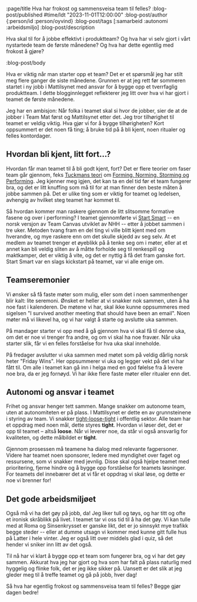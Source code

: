 :page/title Hva har frokost og sammensveisa team til felles?
:blog-post/published #time/ldt "2023-11-01T12:00:00"
:blog-post/author {:person/id :person/oyvind}
:blog-post/tags [:samarbeid :autonomi :arbeidsmiljo]
:blog-post/description

Hva skal til for å jobbe effektivt i produktteam? Og hva har vi selv gjort i
vårt nystartede team de første månedene? Og hva har dette egentlig med frokost å
gjøre?

:blog-post/body

Hva er viktig når man starter opp et team? Det er et spørsmål jeg har stilt meg
flere ganger de siste månedene. Grunnen er at jeg rett før sommeren startet i ny
jobb i Mattilsynet med ansvar for å bygge opp et tverrfaglig produktteam. I
dette blogginnlegget reflekterer jeg litt over hva vi har gjort i teamet de
første månedene.

Jeg har en ambisjon: Når folka i teamet skal si hvor de jobber, sier de at de
jobber i Team Mat først og Mattilsynet etter det. Jeg tror tilhørighet til
teamet er veldig viktig. Hva gjør vi for å bygge tilhørigheten? Kort oppsummert
er det noen få ting; å bruke tid på å bli kjent, noen ritualer og felles
kontordager.

## Hvordan bli kjent, litt fort...?

Hvordan får man teamet til å bli godt kjent, fort? Det er flere teorier om faser
team går gjennom, feks [Tuckmans
teori](https://en.wikipedia.org/wiki/Tuckman%27s_stages_of_group_development) om
[Forming, Norming, Storming og
Performing](https://hr.mit.edu/learning-topics/teams/articles/stages-development).
Jeg kjenner meg igjen, det kan ta en del tid før et team fungerer bra, og det er
litt knuffing som må til for at man finner den beste måten å jobbe sammen på.
Det er ulike ting som er viktig for teamet og ledelsen, avhengig av hvilket steg
teamet har kommet til.

Så hvordan kommer man raskere gjennom de litt slitsomme formative fasene og over
i performing? I teamet gjennomførte vi [Start
Smart](https://www.nhh.no/research-projects-and-groups/start-smart/) -- en norsk
versjon av Team Canvas utviklet av NHH -- etter å jobbet sammen i tre uker.
Metoden tvang fram en del ting vi ville blitt kjent med om hverandre, og mye
raskere enn om det skulle skjedd av seg selv. At et medlem av teamet trenger et
øyeblikk på å tenke seg om i møter, eller at et annet kan bli veldig sliten av å
måtte forholde seg til renkespill og maktkamper, det er viktig å vite, og det er
nyttig å få det fram ganske fort. Start Smart var en slags kickstart på teamet,
var vi alle enige om.

## Teamseremonier

Vi ønsker så få faste møter som mulig, eller som det i noen sammenhenger blir
kalt: lite seremoni. Ønsket er heller at vi snakker nok sammen, uten å ha noe
fast i kalenderen. De møtene vi har, skal ikke kunne oppsummeres med sigelsen "I
survived another meeting that should have been an email". Noen møter må vi
likevel ha, og vi har valgt å starte og avslutte uka sammen.

På mandager starter vi opp med å gå gjennom hva vi skal få til denne uka, om
det er noe vi trenger fra andre, og om vi skal ha noe fravær. Når uka starter
slik, får vi en felles forståelse for hva uka skal inneholde.

På fredager avslutter vi uka sammen med møtet som på veldig dårlig norsk heter
"Friday Wins". Her oppsummerer vi uka og legger vekt på det vi har fått til. Om
alle i teamet kan gå inn i helga med en god følelse fra å levere noe bra, da er
jeg fornøyd. Vi har ikke flere faste møter eller ritualer enn det.

## Autonomi og ansvar i teamet

Frihet og ansvar henger tett sammen. Mange snakker om autonome team, uten at
autonomiteten er på plass. I Mattilsynet er dette en av grunnsteinene i styring
av team. Vi snakker
[tight-loose-tight](https://blogg.bekk.no/smidig-ledelse-med-tight-loose-tight-d744a4b63dfc)
i offentlig sektor. Alle team har et oppdrag med noen mål, dette styres
**tight**. Hvordan vi løser det, det er opp til teamet – altså **loose**. Når vi
leverer noe, da står vi også ansvarlig for kvaliteten, og dette målbildet er
**tight**.

Gjennom prosessen må teamene ha dialog med relevante fagpersoner. Videre har
teamet noen sponsorer, ledere med myndighet over faget og ressursene, som vi
snakker med jevnlig. Disse skal også hjelpe teamet med prioritering, fjerne
hindre og å bygge opp forståelse for teamets løsninger. For teamets del
innebærer det at vi får et oppdrag vi skal løse, og dette er noe vi brenner for!

## Det gode arbeidsmiljøet

Også må vi ha det gøy på jobb, da! Jeg liker tull og tøys, og har titt og ofte
et ironisk skråblikk på livet. I teamet tar vi oss tid til å ha det gøy. Vi kan
tulle med at Roma og Sinsenkrysset er ganske likt, det er jo sinnsykt mye
trafikk begge steder -- eller at dumme utsagn vi kommer med kunne gitt fulle hus
på Latter i hele vinter. Jeg er også litt over middels glad i quiz, så det
hender vi sniker inn litt av det også.

Til nå har vi klart å bygge opp et team som fungerer bra, og vi har det gøy
sammen. Akkurat hva jeg har gjort og hva som har falt på plass naturlig med
hyggelig og flinke folk, det er jeg ikke sikker på. Uansett er det slik at jeg
gleder meg til å treffe teamet og gå på jobb, hver dag!

Så hva har egentlig frokost og sammensveisa team til felles? Begge gjør dagen
bedre!

